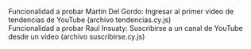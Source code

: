 Funcionalidad a probar Martin Del Gordo: Ingresar al primer video de tendencias de YouTube (archivo tendencias.cy.js) <br>
Funcionalidad a probar Raul Insuaty: Suscribirse a un canal de YouTube desde un video (archivo suscribirse.cy.js)
